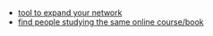 - [tool to expand your network](https://www.moreoverlap.com/)
- [find people studying the same online course/book](https://moocable.com/)